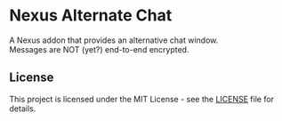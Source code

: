 # Nexus Alternate Chat

A Nexus addon that provides an alternative chat window.  
Messages are NOT (yet?) end-to-end encrypted.

## License

This project is licensed under the MIT License - see the [LICENSE](LICENSE) file for details.
